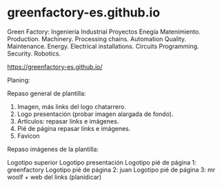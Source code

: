 # greenfactory-es.github.io
Green Factory: Ingeniería Industrial Proyectos Enegía Matenimiento. Production. Machinery. Processing chains. Automation Quality. Maintenance. Energy. Electrical installations. Circuits Programming. Security. Robotics.

https://greenfactory-es.github.io/

Planing:

Repaso general de plantilla:

1. Imagen, más links del logo chatarrero.
2. Logo presentación (probar imagen alargada de fondo).
3. Artículos: repasar links e imágenes.
4. Pié de página repasar links e imágenes.
5. Favicon 


Repaso imágenes de la plantilla:

  Logotipo superior
  Logotipo presentación
  Logotipo pié de página 1: greenfactory
  Logotipo pié de página 2: juan
  Logotipo pié de página 3: mr woolf + web del links (planidicar)
